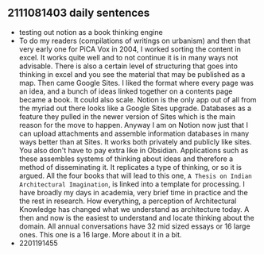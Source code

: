 ## 2111081403 daily sentences

* testing out notion as a book thinking engine
* To do my readers (compilations of writings on urbanism) and then that very early one for PiCA Vox in 2004, I worked sorting the content in excel.
It works quite well and to not continue it is in many ways not advisable.
There is also a certain level of structuring that goes into thinking in excel and you see the material that may be published as a map.
Then came Google Sites.
I liked the format where every page was an idea, and a bunch of ideas linked together on a contents page became a book.
It could also scale. 
Notion is the only app out of all from the myriad out there looks like a Google Sites upgrade.
Databases as a feature they pulled in the newer version of Sites which is the main reason for the move to happen.
Anyway I am on Notion now just that I can upload attachments and assemble information databases in many ways better than at Sites.
It works both privately and publicly like sites.
You also don't have to pay extra like in Obsidian.
Applications such as these assembles systems of thinking about ideas and therefore a method of disseminating it. 
It replicates a type of thinking, or so it is argued.
All the four books that will lead to this one, `A Thesis on Indian Architectural Imagination`, is linked into a template for processing.
I have broadly my days in academia, very brief time in practice and the the rest in research.
How everything, a perception of Architectural Knowledge has changed what we understand as architecture today.
A then and now is the easiest to understand and locate thinking about the domain.
All annual conversations have 32 mid sized essays or 16 large ones. 
This one is a 16 large.
More about it in a bit.
* 2201191455 
